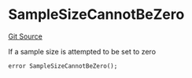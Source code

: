 # SampleSizeCannotBeZero
[Git Source](https://github.com/FloorDAO/floor-v2/blob/c8169a0594ad07a37d169672a50f4155c41be809/src/contracts/voting/SweepWars.sol)

If a sample size is attempted to be set to zero


```solidity
error SampleSizeCannotBeZero();
```

